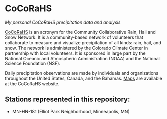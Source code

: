 # CoCoRaHS

*My personal CoCoRaHS precipitation data and analysis*

[CoCoRaHS](https://cocorahs.org/) is an acronym for the Community Collaborative Rain, 
Hail and Snow Network. It is a community-based network of volunteers that collaborate
to measure and visualize precipitation of all kinds: rain, hail, and snow. The network
is administered by the Colorado Climate Center in partnership with local volunteers. 
It is sponsored in large part by the National Oceanic and Atmospheric Administration
(NOAA) and the National Science Foundation (NSF).

Daily precipitation observations are made by individuals and organizations throughout
the United States, Canada, and the Bahamas. [Maps](https://cocorahs.org/Maps/) are
available at the CoCoRaHS website.

## Stations represented in this repository:

* MN-HN-181 (Elliot Park Neighborhood, Minneapolis, MN)
